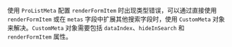 使用 `ProListMeta` 配置 `renderFormItem` 时出现类型错误，可以通过直接使用 `renderFormItem` 或在 `metas` 字段中扩展其他搜索字段时，使用 `CustomMeta` 对象来解决。`CustomMeta` 对象需要包括 `dataIndex`、`hideInSearch` 和 `renderFormItem` 属性。
